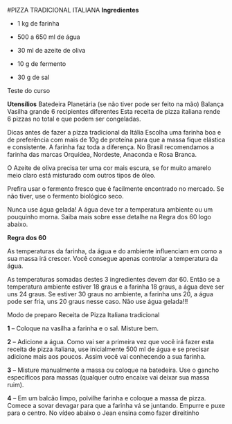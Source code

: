 #PIZZA TRADICIONAL ITALIANA
**Ingredientes**

- 1 kg de farinha

- 500 a 650 ml de água

- 30 ml de azeite de oliva

- 10 g de fermento

- 30 g de sal

Teste do curso

**Utensílios**
Batedeira Planetária (se não tiver pode ser feito na mão)
Balança
Vasilha grande
6 recipientes diferentes
Esta receita de pizza italiana rende 6 pizzas no total e que podem ser congeladas.

Dicas antes de fazer a pizza tradicional da Itália
Escolha uma farinha boa e de preferência com mais de 10g de proteína para que a massa fique elástica e consistente. A farinha faz toda a diferença. No Brasil recomendamos a farinha das marcas Orquídea, Nordeste, Anaconda e Rosa Branca.

O Azeite de oliva precisa ter uma cor mais escura, se for muito amarelo meio claro está misturado com outros tipos de óleo.

Prefira usar o fermento fresco que é facilmente encontrado no mercado. Se não tiver, use o fermento biológico seco.

Nunca use água gelada! A água deve ter a temperatura ambiente ou um pouquinho morna. Saiba mais sobre esse detalhe na Regra dos 60 logo abaixo.

**Regra dos 60**

As temperaturas da farinha, da água e do ambiente influenciam em como a sua massa irá crescer. Você consegue apenas controlar a temperatura da água.

As temperaturas somadas destes 3 ingredientes devem dar 60. Então se a temperatura ambiente estiver 18 graus e a farinha 18 graus, a água deve ser uns 24 graus. Se estiver 30 graus no ambiente, a farinha uns 20, a água pode ser fria, uns 20 graus nesse caso. Não use água gelada!!!

Modo de preparo Receita de Pizza Italiana tradicional

**1** – Coloque na vasilha a farinha e o sal. Misture bem.

**2** – Adicione a água. Como vai ser a primeira vez que você irá fazer esta receita de pizza italiana, use inicialmente 500 ml de água e se precisar adicione mais aos poucos. Assim você vai conhecendo a sua farinha.

**3** – Misture manualmente a massa ou coloque na batedeira. Use o gancho específicos para massas (qualquer outro encaixe vai deixar sua massa ruim).

**4** – Em um balcão limpo, polvilhe farinha e coloque a massa de pizza. Comece a sovar devagar para que a farinha vá se juntando. Empurre e puxe para o centro. No vídeo abaixo o Jean ensina como fazer direitinho
